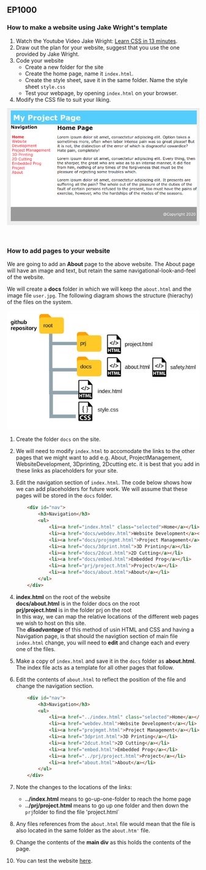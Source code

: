 
## EP1000

### How to make a website using Jake Wright's template

1.  Watch the Youtube Video Jake Wright: [Learn CSS in 13 minutes](https://youtu.be/0afZj1G0BIE).
2.  Draw out the plan for your website, suggest that you use the one provided by Jake Wright.
3.  Code your website
    * Create a new folder for the site
    * Create the home page, name it `index.html`.
    * Create the style sheet, save it in the same folder. Name the style sheet `style.css`
    * Test your webpage, by opening `index.html` on your browser.
4.  Modify the CSS file to suit your liking.

![Webpage using HTML and CSS](index_html.png)

&nbsp;

### How to add pages to your website

We are going to add an **About** page to the above website.  The About page will have an image and text, but retain the same navigational-look-and-feel of the website.

We will create a **docs** folder in which we will keep the `about.html` and the image file `user.jpg`.  The following diagram shows the structure (hierachy) of the files on the system.

![Website file structure](site_layout.jpg)

1. Create the folder `docs` on the site.
2. We will need to modify `index.html` to accomodate the links to the other pages that we might want to add e.g. About, ProjectManagement, WebsiteDevelopment, 3Dprinting, 2Dcutting etc.  it is best that you add in these links as placeholders for your site.
3. Edit the navigation section of `index.html`.  The code below shows how we can add placeholders for future work.  We will assume that these pages will be stored in the `docs` folder.

    ```html
        <div id="nav">
            <h3>Navigation</h3>
            <ul>
                <li><a href="index.html" class="selected">Home</a></li>
                <li><a href="docs/webdev.html">Website Development</a></li>
                <li><a href="docs/projmgmt.html">Project Management</a></li>
                <li><a href="docs/3dprint.html">3D Printing</a></li>
                <li><a href="docs/2dcut.html">2D Cutting</a></li>
                <li><a href="docs/embed.html">Embedded Prog</a></li>
                <li><a href="prj/project.html">Project</a></li>
                <li><a href="docs/about.html">About</a></li>
            </ul>
        </div>
    ```

4. **index.html** on the root of the website   
    **docs/about.html** is in the folder docs on the root   
    **prj/project.html** is in the folder prj on the root   
    In this way, we can map the relative locations of the different web pages we wish to host on this site.   
    The ***disadvantage*** of this method of usin HTML and CSS and having a Navigation page, is that should the navigtion section of main file `index.html` change, you will need to **edit** and change each and every one of the files.


5. Make a copy of `index.html` and save it in the `docs` folder  as **about.html**.  The index file acts as a template for all other pages that follow.

6. Edit the contents of `about.html` to reflect the position of the file and change the navigation section.

    ```html
        <div id="nav">
            <h3>Navigation</h3>
            <ul>
                <li><a href="../index.html" class="selected">Home</a></li>
                <li><a href="webdev.html">Website Development</a></li>
                <li><a href="projmgmt.html">Project Management</a></li>
                <li><a href="3dprint.html">3D Printing</a></li>
                <li><a href="2dcut.html">2D Cutting</a></li>
                <li><a href="embed.html">Embedded Prog</a></li>
                <li><a href="../prj/project.html">Project</a></li>
                <li><a href="about.html">About</a></li>
            </ul>
        </div>
    ```

7. Note the changes to the locations of the links:
    * **../index.html** means to go-up-one-folder to reach the home page
    * **../prj/project.html** means to go up one folder and then down the `prj`folder to find the file 'project.html`

8. Any files references from the `about.html` file would mean that the file is also located in the same folder as the `about.htm'` file.

9. Change the contents of the **main div** as this holds the contents of the page.

10.  You can test the website [here](index.html).


